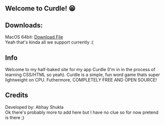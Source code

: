 ## Welcome to Curdle! 😁

## Downloads:
MacOS 64bit: <a href="CurdleMacOS-64.zip">Download File</a> <br/>
Yeah that's kinda all we support currently :(

## Info
Welcome to my half-baked site for my app Curdle (I'm in in the process of learning CSS/HTML so yeah). Curdle is a simple, fun word game thats super lightweight on CPU. Futhermore, COMPLETELY FREE AND OPEN SOURCE!

## Credits
Developed by: Abhay Shukla <br/>
Ok there's probably more to add here but I have no clue so for now pretend is there ;)
